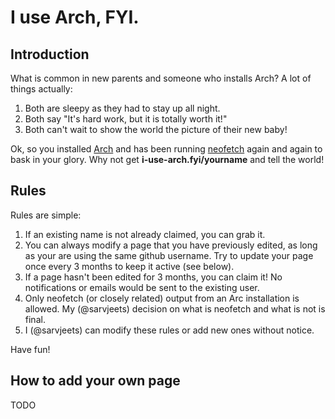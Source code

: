 # I use Arch, FYI.

## Introduction
What is common in new parents and someone who installs Arch?
A lot of things actually:
1. Both are sleepy as they had to stay up all night.
2. Both say "It's hard work, but it is totally worth it!"
3. Both can't wait to show the world the picture of their new baby!

Ok, so you installed [Arch](https://archlinux.org/) and has been
running [neofetch](https://archlinux.org/packages/?q=neofetch) again and
again to bask in your glory. Why not get **i-use-arch.fyi/yourname** and
tell the world!

## Rules

Rules are simple:
1. If an existing name is not already claimed, you can grab it.
2. You can always modify a page that you have previously edited, as long
as your are using the same github username. Try to update your page once
every 3 months to keep it active (see below).
3. If a page hasn't been edited for 3 months, you can claim it! No
notifications or emails would be sent to the existing user.
4. Only neofetch (or closely related) output from an Arc installation is
allowed. My (@sarvjeets) decision on what is neofetch and what is not
is final.
5. I (@sarvjeets) can modify these rules or add new ones without notice.

Have fun!

## How to add your own page

TODO
